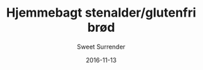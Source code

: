 ---
title: 'Hjemmebagt stenalder/glutenfri brød'
description: 'Pr. skive med smør'
color: '#ffffff'
price: '25'
meta:
    id: 7497ee4fad973d9552b717c02c22c9261fe4cd1f
    parentId: f20f57fa9c3d8bff0902cfb33f350091a3a48d51
    language: da
date: '2016-11-13'
author: 'Sweet Surrender'
---